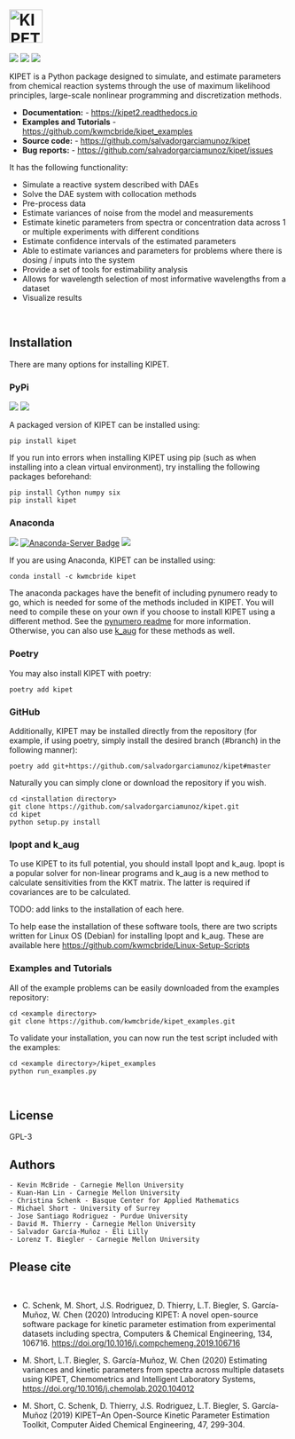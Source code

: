# <img alt="KIPET" src="branding/kipetlogo_full.svg" height="60">

[![](https://img.shields.io/github/license/salvadorgarciamunoz/kipet)](https://github.com/salvadorgarciamunoz/kipet/blob/master/LICENSE)
[![](https://img.shields.io/github/last-commit/salvadorgarciamunoz/kipet)](https://github.com/salvadorgarciamunoz/kipet/)
[![](https://img.shields.io/pypi/wheel/kipet)](https://pypi.org/manage/project/kipet/release/0.1.1/)


KIPET is a Python package designed to simulate, and estimate parameters from 
chemical reaction systems through the use of maximum likelihood principles,
large-scale nonlinear programming and discretization methods. 

- **Documentation:** - https://kipet2.readthedocs.io
- **Examples and Tutorials** - https://github.com/kwmcbride/kipet_examples
- **Source code:** - https://github.com/salvadorgarciamunoz/kipet
- **Bug reports:** - https://github.com/salvadorgarciamunoz/kipet/issues

It has the following functionality:

 - Simulate a reactive system described with DAEs
 - Solve the DAE system with collocation methods
 - Pre-process data
 - Estimate variances of noise from the model and measurements
 - Estimate kinetic parameters from spectra or concentration data across 1 or 
  multiple experiments with different conditions
 - Estimate confidence intervals of the estimated parameters
 - Able to estimate variances and parameters for problems where there is dosing / inputs into the system
 - Provide a set of tools for estimability analysis
 - Allows for wavelength selection of most informative wavelengths from a dataset
 - Visualize results


<br>

## Installation

There are many options for installing KIPET.

### PyPi
[![](https://img.shields.io/badge/Install%20with-pip-green)]()
[![](https://img.shields.io/pypi/v/kipet.svg?style=flat)](https://pypi.org/pypi/kipet/)
<br>

A packaged version of KIPET can be installed using:

    pip install kipet

If you run into errors when installing KIPET using pip (such as when installing into a clean virtual environment), try installing the following packages beforehand:

    pip install Cython numpy six
    pip install kipet

### Anaconda 
[![](https://anaconda.org/kwmcbride/kipet/badges/installer/conda.svg)]()
[![Anaconda-Server Badge](https://img.shields.io/conda/vn/kwmcbride/kipet)](https://anaconda.org/kwmcbride/kipet)
[![](https://img.shields.io/conda/pn/kwmcbride/kipet?color=orange)]()


If you are using Anaconda, KIPET can be installed using:

    conda install -c kwmcbride kipet

The anaconda packages have the benefit of including pynumero ready to go, which is needed for some of the methods included in KIPET. You will need to compile these on your own if you choose to install KIPET using a different method. See the [pynumero readme](https://github.com/Pyomo/pyomo/tree/master/pyomo/contrib/pynumero) for more information. Otherwise, you can also use [k_aug](https://github.com/dthierry/k_aug) for these methods as well. 

### Poetry

You may also install KIPET with poetry:

    poetry add kipet


### GitHub

Additionally, KIPET may be installed directly from the repository (for example, if using poetry, simply install the desired branch (#branch) in the following manner):

    poetry add git+https://github.com/salvadorgarciamunoz/kipet#master

Naturally you can simply clone or download the repository if you wish.

    cd <installation directory>
    git clone https://github.com/salvadorgarciamunoz/kipet.git
    cd kipet
    python setup.py install

### Ipopt and k_aug

To use KIPET to its full potential, you should install Ipopt and k_aug. Ipopt is 
a popular solver for non-linear programs and k_aug is a new method to calculate sensitivities
from the KKT matrix. The latter is required if covariances are to be calculated.

TODO: add links to the installation of each here.

To help ease the installation of these software tools, there are two scripts written for
Linux OS (Debian) for installing Ipopt and k_aug. These are available here https://github.com/kwmcbride/Linux-Setup-Scripts

### Examples and Tutorials

All of the example problems can be easily downloaded from the examples repository:

    cd <example directory>
    git clone https://github.com/kwmcbride/kipet_examples.git


To validate your installation, you can now run the test script included with the examples:

    cd <example directory>/kipet_examples
    python run_examples.py

<br>

## License

GPL-3


## Authors

    - Kevin McBride - Carnegie Mellon University
    - Kuan-Han Lin - Carnegie Mellon University
    - Christina Schenk - Basque Center for Applied Mathematics
    - Michael Short - University of Surrey
    - Jose Santiago Rodriguez - Purdue University
    - David M. Thierry - Carnegie Mellon University
    - Salvador García-Muñoz - Eli Lilly
    - Lorenz T. Biegler - Carnegie Mellon University

## Please cite
<br>

 - C. Schenk, M. Short, J.S. Rodriguez, D. Thierry, L.T. Biegler, S. García-Muñoz, W. Chen (2020)
Introducing KIPET: A novel open-source software package for kinetic parameter estimation from experimental datasets including spectra, Computers & Chemical Engineering, 134, 106716. https://doi.org/10.1016/j.compchemeng.2019.106716

 - M. Short, L.T. Biegler, S. García-Muñoz, W. Chen (2020)
Estimating variances and kinetic parameters from spectra across multiple datasets using KIPET, Chemometrics and Intelligent Laboratory Systems, https://doi.org/10.1016/j.chemolab.2020.104012

 - M. Short, C. Schenk, D. Thierry, J.S. Rodriguez, L.T. Biegler, S. García-Muñoz (2019)
KIPET–An Open-Source Kinetic Parameter Estimation Toolkit, Computer Aided Chemical Engineering, 47, 299-304.







